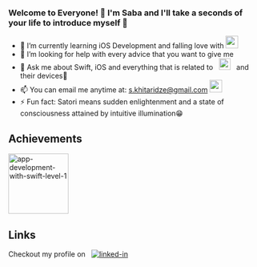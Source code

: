 ### Welcome to Everyone! 👋 I'm Saba and I'll take a seconds of your life to introduce myself 🚀

- 🌱 I’m currently learning iOS Development and falling love with <img src="https://img.shields.io/badge/swift-F54A2A?style=for-the-badge&logo=swift&logoColor=white" height="25" >
- 🤔 I’m looking for help with every advice that you want to give me
- 💬 Ask me about Swift, iOS and everything that is related to &nbsp; <img src="https://img.shields.io/badge/Apple-%23000000.svg?style=for-the-badge&logo=apple&logoColor=white" height="23" > &nbsp; and their devices🍏
- 📫 You can email me anytime at: s.khitaridze@gmail.com <img src="https://user-images.githubusercontent.com/72808071/179372788-186186af-e304-45b7-a6bb-b3364b79988c.png" height="25" >
- ⚡ Fun fact: Satori means sudden enlightenment and a state of consciousness attained by intuitive illumination😁


## Achievements

[<img alt="app-development-with-swift-level-1" width="120px" src="https://user-images.githubusercontent.com/72808071/179372362-3c8f92d9-425c-443b-a8e9-1ff709e8f900.png" />](https://www.credly.com/badges/dc9d83ac-88f3-41ba-bad6-39a983af2234/public_url)


## Links
Checkout my profile on &nbsp; [![linked-in](https://img.shields.io/badge/Linked_In-0077B5?style=for-the-badge&logo=LinkedIn&logoColor=white)](https://www.linkedin.com/in/saba-khitaridze-6311161b9/)
